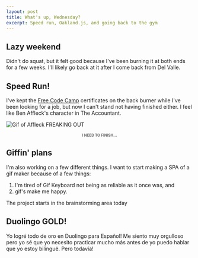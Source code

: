 ```yaml
---
layout: post
title: What's up, Wednesday?
excerpt: Speed run, Oakland.js, and going back to the gym
---
```


## Lazy weekend

Didn't do squat, but it felt good because I've been burning it at both ends for a few weeks. I'll likely go back at it after I come back from Del Valle.

## Speed Run!

I've kept the [Free Code Camp](freecodecamp.com) certificates on the back burner while I've been looking for a job, but now I can't stand not having finished either. I feel like Ben Affleck's character in The Accountant.

![Gif of Affleck FREAKING OUT](https://media.giphy.com/media/3o7TKDHrTOfFA44x8I/giphy.gif)
<p style="text-align: center; font-weight: 700; color:#666; font-size: 10px;">I NEED TO FINISH...</p>



## Giffin' plans

I'm also working on a few different things. I want to start making a SPA of a gif maker because of a few things:

1. I'm tired of Gif Keyboard not being as reliable as it once was, and
2. gif's make me happy.

The project starts in the brainstorming area today


## Duolingo GOLD!

Yo logré todo de oro en Duolingo para Español! Me siento muy orgulloso pero yo sé que yo necesito practicar mucho más antes de yo puedo hablar que yo estoy bilinguë. Pero todavía!

